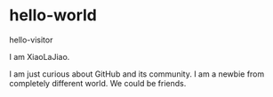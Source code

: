 # hello-world
hello-visitor

I am XiaoLaJiao.

I am just curious about GitHub and its community.
I am a newbie from completely different world.
We could be friends.
